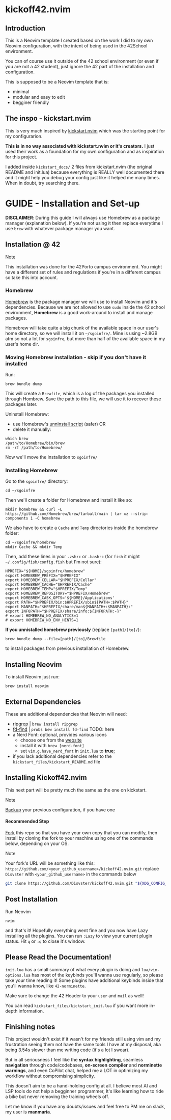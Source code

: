 # kickoff42.nvim

## Introduction

This is a Neovim template I created based on the work I did to my own Neovim configuration, with the intent of being used in the 42School environment.

You can of course use it outside of the 42 school environment (or even if you are not a 42 student), just ignore the 42 part of the installation and configuration.

This is supposed to be a Neovim template that is:

- minimal
- modular and easy to edit
- begginer friendly

## The inspo - kickstart.nvim

This is very much inspired by [kickstart.nvim](https://github.com/nvim-lua/kickstart.nvim) which was the starting point for my configurarion.

**This is in no way associated with kickstart.nvim or it's creators.**
I just used their work as a foundation for my own configuration and as inspiration for this project.

I added inside `kickstart_docs/` 2 files from kickstart.nvim (the original README and init.lua) because everything is REALLY well documented there and it might help you debug your config just like it helped me many times. When in doubt, try searching there.

# GUIDE - Installation and Set-up

**DISCLAIMER**: 
During this guide I will always use Homebrew as a package manager (explanation below). If you're not using it then replace everytime I use `brew` with whatever package manager you want.

## Installation @ 42 

> [!NOTE]
> This installation was done for the 42Porto campus environment. You might have a different set of rules and regulations if you're in a different campus so take this into account.

### Homebrew
[Homebrew](https://brew.sh/) is the package manager we will use to install Neovim and it's dependencies. Because we are not allowed to use `sudo` inside the 42 school environment, **Homebrew** is a good work-around to install and manage packages.

Homebrew will take quite a big chunk of the available space in our user's home directory, so we will install it on `~/sgoinfre/`. Mine is using ~2.8GB atm so not a lot for `sgoinfre`, but more than half of the available space in my user's home dir.

### Moving Homebrew installation - skip if you don't have it installed

Run:
```
brew bundle dump
``` 
This will create a `Brewfile`, which is a log of the packages you installed through Hombrew. Save the path to this file, we will use it to recover these packages later.

Uninstall Homebrew:
- use Homebrew's [unninstall script](https://github.com/homebrew/install#uninstall-homebrew) (safer)
OR
- delete it manually:
```
which brew
/path/to/Homebrew/bin/brew
rm -rf /path/to/Homebrew/
```

Now we'll move the installation to `sgoinfre/`

### Installing Homebrew

Go to the `sgoinfre/` directory:
```
cd ~/sgoinfre
``` 
Then we'll create a folder for Homebrew and install it like so:
```
mkdir homebrew && curl -L https://github.com/Homebrew/brew/tarball/main | tar xz --strip-components 1 -C homebrew
```
We also have to create a `Cache` and `Temp` directories inside the homebrew folder:
```
cd ~/sgoinfre/homebrew
mkdir Cache && mkdir Temp
```
Then, add these lines in your `.zshrc` or `.bashrc` (for `fish` it might `~/.config/fish/config.fish` but I'm not sure):
```
HPREFIX="${HOME}/sgoinfre/homebrew"
export HOMEBREW_PREFIX="$HPREFIX"
export HOMEBREW_CELLAR="$HPREFIX/Cellar"
export HOMEBREW_CACHE="$HPREFIX/Cache"
export HOMEBREW_TEMP="$HPREFIX/Temp"
export HOMEBREW_REPOSITORY="$HPREFIX/Homebrew"
export HOMEBREW_CASK_OPTS='${HOME}/Applications'
export PATH="$HPREFIX/bin:$HPREFIX/sbin${PATH+:$PATH}"
export MANPATH="$HPREFIX/share/man${MANPATH+:$MANPATH}:"
export INFOPATH="$HPREFIX/share/info:${INFOPATH:-}"
# export HOMEBREW_NO_ANALYTICS=1
# export HOMEBREW_NO_ENV_HINTS=1
```

**If you unnistalled homebrew previously** (replace `[path]/[to]/`):
```
brew bundle dump --file=[path]/[to]/Brewfile
```
to install packages from previous installation of Homebrew.

## Installing Neovim

To install Neovim just run:
```
brew install neovim
```

## External Dependencies

These are additional dependencies that Neovim will need:
- [ripgrep](https://github.com/BurntSushi/ripgrep#installation) | `brew install ripgrep`
- [fd-find](https://github.com/sharkdp/fd#installation) | `probs bew install fd-find` TODO: here
- a Nerd Font: optional, provides various icons
    - choose one from the [website](https://www.nerdfonts.com/)
    - install it with `brew [nerd-font]`
    - set `vim.g.have_nerd_font` in `init.lua` to **true**;
- if you lack additional dependencies refer to the `kickstart_files/kickstart_README.md` file

## Installing Kickoff42.nvim 

This next part will be pretty much the same as the one on kickstart.

> [!NOTE]
> [Backup](https://github.com/nvim-lua/kickstart.nvim/blob/master/README.md#FAQ) your previous configuration, if you have one

#### Recommended Step

[Fork](https://docs.github.com/en/get-started/quickstart/fork-a-repo) this repo
so that you have your own copy that you can modify, then install by cloning the
fork to your machine using one of the commands below, depending on your OS.

> [!NOTE]
> Your fork's URL will be something like this:
> `https://github.com/<your_github_username>/kickoff42.nvim.git`
> replace `Disvster` with `<your_github_username>` in the commands below

```sh
git clone https://github.com/Disvster/kickoff42.nvim.git "${XDG_CONFIG_HOME:-$HOME/.config}"/nvim
```

## Post Installation

Run Neovim
```
nvim
```
and that's it! Hopefully everything went fine and you now have Lazy installing all the plugins.
You can run `:Lazy` to view your current plugin status. Hit `q` or `:q` to close it's window.

## Please Read the Documentation!

`init.lua` has a small summary of what every plugin is doing and `lua/vim-options.lua` has most of the keybinds you'll wanna use regularly, so please take your time reading it! Some plugins have additional keybinds inside that you'll wanna know, like `42-norminette`.

Make sure to change the 42 Header to your `user` and `mail` as well!

You can read `kickstart_files/kickstart_init.lua` if you want more in-depth information.

## Finishing notes

This project wouldn't exist if it wasn't for my friends still using vim and my frustration seeing them not have the same tools I have at my disposal, aka being 3.54s slower than me writing code (it's a lot I swear).

But in all seriousness I feel like the **syntax highlighting**, seamless **navigation** through code/codebases, **on-screen** **compiler** and **norminette warnings**, and even CoPilot chat, helped me a LOT in optimizing my workflow without compromising simplicity. 

This doesn't aim to be a hand-holding config at all. I believe most AI and LSP tools do not help a begginner programmer, It's like learning how to ride a bike but never removing the training wheels off.

Let me know if you have any doubts/issues and feel free to PM me on slack, my user is **manmaria**.
